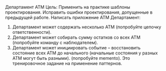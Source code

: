Департамент ATM
Цель: Применить на практике шаблоны проектирования. Исправить ошибки проектирования, допущенные в предыдущей работе.
Написать приложение ATM Департамент:
1) Департамент может содержать несколько ATM (попробуйте цепочку ответственности).
2) Департамент может собирать сумму остатков со всех ATM (попробуйте команду с наблюдателем).
3) Департамент может инициировать событие – восстановить состояние всех
ATM до начального (начальные состояния у разных ATM могут быть
разными). (попробуйте memento).
Это тренировочное задание на применение паттернов.